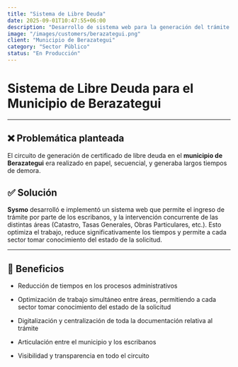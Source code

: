 ```yaml
---
title: "Sistema de Libre Deuda"
date: 2025-09-01T10:47:55+06:00
description: "Desarrollo de sistema web para la generación del trámite de libre deuda"
image: "/images/customers/berazategui.png"
client: "Municipio de Berazategui"
category: "Sector Público"
status: "En Producción"
---
```

# Sistema de Libre Deuda para el Municipio de Berazategui

---

## ❌ Problemática planteada

El circuito de generación de certificado de libre deuda en el **municipio de Berazategui** era realizado en papel, secuencial, y generaba largos tiempos de demora.

## ✅ Solución

**Sysmo** desarrolló e implementó un sistema web que permite el ingreso de trámite por parte de los escribanos, y la intervención concurrente de las distintas áreas (Catastro, Tasas Generales, Obras Particulares, etc.). Esto optimiza el trabajo, reduce significativamente los tiempos y permite a cada sector tomar conocimiento del estado de la solicitud.

---

## 💪 Beneficios

- Reducción de tiempos en los procesos administrativos

- Optimización de trabajo simultáneo entre áreas, permitiendo a cada sector tomar conocimiento del estado de la solicitud

- Digitalización y centralización de toda la documentación relativa al trámite

- Articulación entre el municipio y los escribanos

- Visibilidad y transparencia en todo el circuito
